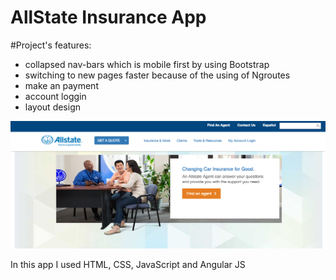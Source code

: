 #  AllState Insurance App 
#Project's features:
- collapsed nav-bars which is mobile first by using Bootstrap
- switching to new pages faster because of the using of Ngroutes 
- make an payment
- account loggin
- layout design

![alt tag](images/website-layout.png)

In this app I  used HTML, CSS, JavaScript and Angular JS
